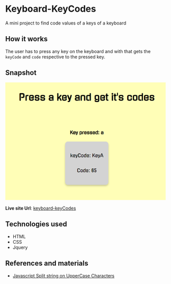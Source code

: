 # Keyboard-KeyCodes
A mini project to find code values of a keys of a keyboard

## How it works

The user has to press any key on the keyboard and with that gets the `keyCode` and `code` respective to the pressed key.

## Snapshot
![keyCode1](keyCode1.PNG)

**Live site Url**: [keyboard-keyCodes](https://vaishakks.github.io/keyboard-keyCodes/)

## Technologies used
- HTML
- CSS
- Jquery

## References and materials 

- [Javascript Split string on UpperCase Characters](https://stackoverflow.com/questions/7888238/javascript-split-string-on-uppercase-characters)
